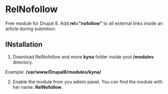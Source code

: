 # RelNofollow
Free module for Drupal 8.
Add **rel="nofollow"** to all external links inside an article during submition.

INstallation
-------------------------------

1) Download RelNofollow and move **kyna** folder inside yout **/modules** directory.

Example: **/var/www/Drupal8/modules/kyna/**

2) Enable the module from you admin panel. You can find the module with her name: **RelNofollow**.
